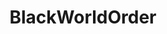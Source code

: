---
title: BlackWorldOrder
crosslinks:
- livven
- PersianBaddieWorship
- BlackNewWorldOrder
- gonewildaudio
- Feminism
- Showerthoughts
---